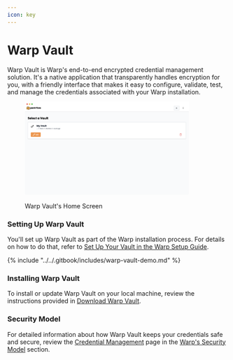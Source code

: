 ```yaml
---
icon: key
---
```


# Warp Vault

Warp Vault is Warp's end-to-end encrypted credential management solution. It's a native application that transparently handles encryption for you, with a friendly interface that makes it easy to configure, validate, test, and manage the credentials associated with your Warp installation.

<figure><img src="../../.gitbook/assets/Screenshot 2025-04-13 at 18.57.51.png" alt="" width="375"><figcaption><p>Warp Vault's Home Screen</p></figcaption></figure>

### Setting Up Warp Vault

You'll set up Warp Vault as part of the Warp installation process. For details on how to do that, refer to [Set Up Your Vault in the Warp Setup Guide](../../getting-started/quickstart/set-up-your-vault.md).

{% include "../../.gitbook/includes/warp-vault-demo.md" %}

### Installing Warp Vault

To install or update Warp Vault on your local machine, review the instructions provided in [Download Warp Vault](download-warp-vault/).

### Security Model

For detailed information about how Warp Vault keeps your credentials safe and secure, review the [Credential Management](../../security/warp-security-model/credential-management.md) page in the [Warp's Security Model](../../security/warp-security-model/) section.
